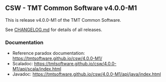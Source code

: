 ## CSW - TMT Common Software v4.0.0-M1

This is release v4.0.0-M1 of the TMT Common Software.

See [CHANGELOG.md](CHANGELOG.md) for details of all releases.


### Documentation
- Reference paradox documentation: https://tmtsoftware.github.io/csw/4.0.0-M1/
- Scaladoc: https://tmtsoftware.github.io/csw/4.0.0-M1/api/scala/index.html
- Javadoc: https://tmtsoftware.github.io/csw/4.0.0-M1/api/java/index.html

